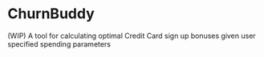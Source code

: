 # ChurnBuddy
(WIP) A tool for calculating optimal Credit Card sign up bonuses given user specified spending parameters
